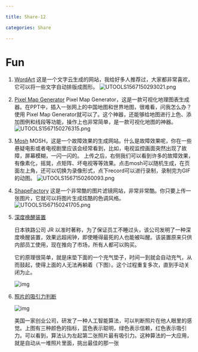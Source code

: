 ```yaml
---

title: Share-12

categories: Share

---
```


# Fun

1. [ WordArt](https://link.zhihu.com/?target=https%3A//wordart.com/)
   这是一个文字云生成的网站，我给好多人推荐过，大家都非常喜欢，它可以将一些文字自动排版成图形。
![UTOOLS1567150293021.png](https://i.loli.net/2019/08/30/myzTb4LEIv39kBD.png)


2. [ Pixel Map Generator](https://link.zhihu.com/?target=https%3A//pixelmap.amcharts.com/)
   Pixel Map Generator，这是一款可视化地理图表生成器。在PPT中，插入一张网上的中国地图和世界地图，很难看，问我怎么办？使用 Pixel Map Generator就可以了。这个神器，还能够给地图进行上色、添加图例和线段等功能，操作上也非常简单，是一款可视化地图的神器。
![UTOOLS1567150276315.png](https://i.loli.net/2019/08/30/pjYv7DdXk13sbVo.png)


3. [ Mosh](https://link.zhihu.com/?target=https%3A//getmosh.io/)
   MOSH，这是一个故障效果的生成网站。什么是故障效果呢，你在一些悬疑电影或者电视剧里应该会经常看到，比如，电视监控画面突然出现了故障，屏幕模糊，一闪一闪的。 上传之后，右侧我们可以看到许多的故障效果，有像素化，摇晃，点矩阵、坏电视等等效果。点击mosh可以随机生成，在页面左上角，还可以切换为录像形式，点下record可以进行录制，录制完为GIF的动图。
![UTOOLS1567150260093.png](https://i.loli.net/2019/08/30/s8ao1m7hTpSb3uV.png)


4. [ShapeFactory](https://link.zhihu.com/?target=https%3A//shapefactory.co/)
   这是一个非常酷的图片滤镜网站，非常非常酷。你只要上传一张图片，它就可以将图片生成炫酷的色调风格。
![UTOOLS1567150241705.png](https://i.loli.net/2019/08/30/vxYoT2iFrgEdCpK.png)
   
5. [深度唤醒装置](https://soranews24.com/2019/05/27/clever-alarm-system-invented-by-japanese-railway-company-will-wake-even-the-deepest-of-sleepers/)

   日本铁路公司 JR 以准时著称，为了保证员工不睡过头，该公司发明了一种深度唤醒装置，效果远超闹钟，即使睡得最死的人也能被叫醒。该装置原来只供内部员工使用，现在推向了市场，所有人都可以购买。

   它的原理很简单，就是床垫下面的一个充气垫子，时间一到就会自动充气，从而鼓起，使得上面的人无法再躺着（下图）。这个过程重复多次，直到手动关闭为止。

   ![img](https://www.wangbase.com/blogimg/asset/201906/bg2019062106.jpg)
   
6. [照片的吸引力判断](https://blog.photofeeler.com/photofeeler-d3/)

   ![img](https://www.wangbase.com/blogimg/asset/201906/bg2019062107.jpg)

   美国一家创业公司，研发了一种人工智能算法，可以判断照片在他人眼里的感觉。上图有三种颜色的指标，蓝色表示聪明，绿色表示信赖，红色表示吸引力。可以看到，算法认为左起第二张照片最有吸引力。这种算法的一大应用，就是自动从一堆照片里面，挑出最佳的那一张





